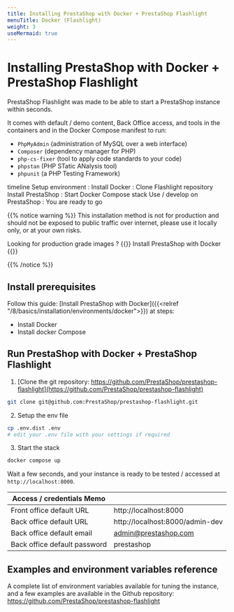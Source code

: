 ```yaml
---
title: Installing PrestaShop with Docker + PrestaShop Flashlight
menuTitle: Docker (Flashlight)
weight: 3
useMermaid: true
---
```


# Installing PrestaShop with Docker + PrestaShop Flashlight

PrestaShop Flashlight was made to be able to start a PrestaShop instance within seconds. 

It comes with default / demo content, Back Office access, and tools in the containers and in the Docker Compose manifest to run: 

- `PhpMyAdmin` (administration of MySQL over a web interface)
- `Composer` (dependency manager for PHP)
- `php-cs-fixer` (tool to apply code standards to your code)
- `phpstan` (PHP STatic ANalysis tool)
- `phpunit` (a PHP Testing Framework)

<div class='mermaid'>
timeline
  Setup environment
    : Install Docker
    : Clone Flashlight repository    
  Install PrestaShop
    : Start Docker Compose stack
  Use / develop on PrestaShop
    : You are ready to go
</div>

{{% notice warning %}}
This installation method is not for production and should not be exposed to public traffic over internet,
please use it locally only, or at your own risks.

Looking for production grade images ? 
{{<cta relref="/8/basics/installation/environments/docker" type="primary">}}
  Install PrestaShop with Docker
{{</cta>}}

{{% /notice %}}

## Install prerequisites

Follow this guide: [Install PrestaShop with Docker]({{<relref "/8/basics/installation/environments/docker">}}) at steps: 

- Install Docker
- Install docker Compose

## Run PrestaShop with Docker + PrestaShop Flashlight

1. [Clone the git repository: https://github.com/PrestaShop/prestashop-flashlight](https://github.com/PrestaShop/prestashop-flashlight)

```bash
git clone git@github.com:PrestaShop/prestashop-flashlight.git
```

2. Setup the env file

```bash
cp .env.dist .env
# edit your .env file with your settings if required
```

3. Start the stack

```bash
docker compose up
```

Wait a few seconds, and your instance is ready to be tested / accessed at `http://localhost:8000`.

| Access / credentials Memo | |
| --- | --- |
| Front office default URL | http://localhost:8000 |
| Back office default URL | http://localhost:8000/admin-dev |
| Back office default email | admin@prestashop.com |
| Back office default password | prestashop |

## Examples and environment variables reference

A complete list of environment variables available for tuning the instance, and a few examples are available in the Github repository:  https://github.com/PrestaShop/prestashop-flashlight